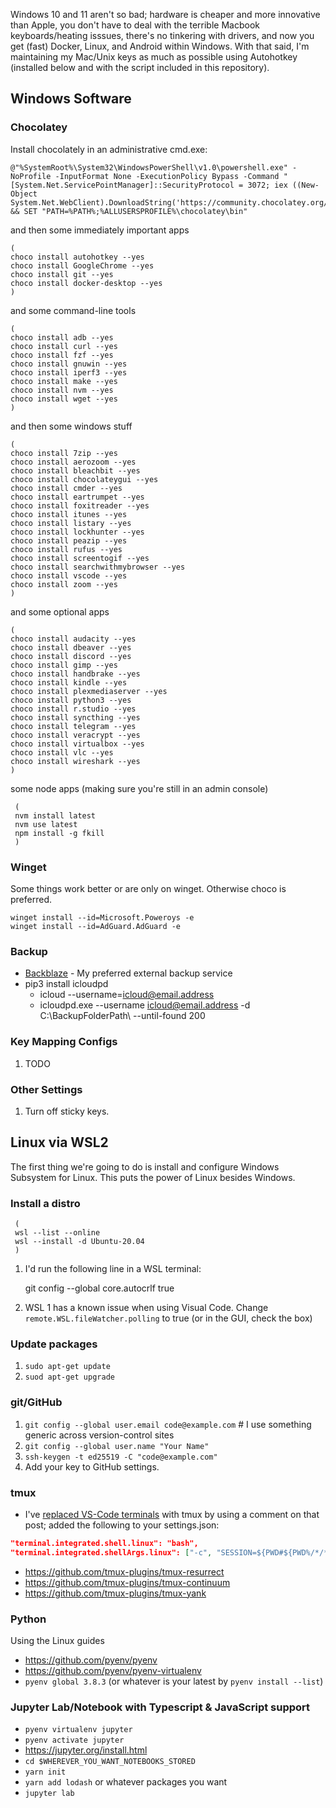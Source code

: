 Windows 10 and 11 aren't so bad; hardware is cheaper and more innovative than Apple, you don't have to deal with the terrible Macbook keyboards/heating isssues, there's no tinkering with drivers, and now you get (fast) Docker, Linux, and Android within Windows. With that said, I'm maintaining my Mac/Unix keys as much as possible using Autohotkey (installed below and with the script included in this repository).

## Windows Software

### Chocolatey
Install chocolately in an administrative cmd.exe:

    @"%SystemRoot%\System32\WindowsPowerShell\v1.0\powershell.exe" -NoProfile -InputFormat None -ExecutionPolicy Bypass -Command "[System.Net.ServicePointManager]::SecurityProtocol = 3072; iex ((New-Object System.Net.WebClient).DownloadString('https://community.chocolatey.org/install.ps1'))" && SET "PATH=%PATH%;%ALLUSERSPROFILE%\chocolatey\bin"

and then some immediately important apps

    (
    choco install autohotkey --yes
    choco install GoogleChrome --yes
    choco install git --yes
    choco install docker-desktop --yes
    )
    
and some command-line tools
 
    (
    choco install adb --yes
    choco install curl --yes
    choco install fzf --yes
    choco install gnuwin --yes
    choco install iperf3 --yes
    choco install make --yes
    choco install nvm --yes
    choco install wget --yes
    )

and then some windows stuff

    (
    choco install 7zip --yes
    choco install aerozoom --yes
    choco install bleachbit --yes
    choco install chocolateygui --yes
    choco install cmder --yes
    choco install eartrumpet --yes
    choco install foxitreader --yes
    choco install itunes --yes
    choco install listary --yes
    choco install lockhunter --yes
    choco install peazip --yes
    choco install rufus --yes
    choco install screentogif --yes
    choco install searchwithmybrowser --yes
    choco install vscode --yes
    choco install zoom --yes
    )

and some optional apps

    (
    choco install audacity --yes
    choco install dbeaver --yes
    choco install discord --yes
    choco install gimp --yes
    choco install handbrake --yes
    choco install kindle --yes
    choco install plexmediaserver --yes
    choco install python3 --yes
    choco install r.studio --yes
    choco install syncthing --yes
    choco install telegram --yes
    choco install veracrypt --yes
    choco install virtualbox --yes
    choco install vlc --yes
    choco install wireshark --yes
    )

some node apps (making sure you're still in an admin console)

     (
     nvm install latest
     nvm use latest
     npm install -g fkill
     )

### Winget
Some things work better or are only on winget. Otherwise choco is preferred.

    winget install --id=Microsoft.Poweroys -e
    winget install --id=AdGuard.AdGuard -e 

### Backup
- [Backblaze](https://secure.backblaze.com/r/01qxpi) - My preferred external backup service
- pip3 install icloudpd
  - icloud --username=icloud@email.address
  - icloudpd.exe --username icloud@email.address -d C:\BackupFolderPath\ --until-found 200

### Key Mapping Configs
1. TODO

### Other Settings
1. Turn off sticky keys.

## Linux via WSL2

The first thing we're going to do is install and configure Windows Subsystem for Linux. This puts the power of Linux besides Windows.

### Install a distro

     (
     wsl --list --online
     wsl --install -d Ubuntu-20.04
     )

1. I'd run the following line in a WSL terminal:

    git config --global core.autocrlf true
    
1. WSL 1 has a known issue when using Visual Code. Change `remote.WSL.fileWatcher.polling` to true (or in the GUI, check the box)

### Update packages
1. `sudo apt-get update`
1. `suod apt-get upgrade`

### git/GitHub

1. `git config --global user.email code@example.com` # I use something generic across version-control sites
1. `git config --global user.name "Your Name"`
1. `ssh-keygen -t ed25519 -C "code@example.com"`
1. Add your key to GitHub settings.

### tmux
- I've [replaced VS-Code terminals](https://medium.com/@joaomoreno/persistent-terminal-sessions-in-vs-code-8fc469ed6b41) with tmux by using a comment on that post; added the following to your settings.json:
````json
"terminal.integrated.shell.linux": "bash",
"terminal.integrated.shellArgs.linux": ["-c", "SESSION=${PWD#${PWD%/*/*}/}; tmux new-window -t $SESSION; tmux new-session -A -D -s $SESSION"]
````
- https://github.com/tmux-plugins/tmux-resurrect
- https://github.com/tmux-plugins/tmux-continuum
- https://github.com/tmux-plugins/tmux-yank

### Python

Using the Linux guides

- https://github.com/pyenv/pyenv
- https://github.com/pyenv/pyenv-virtualenv
- `pyenv global 3.8.3` (or whatever is your latest by `pyenv install --list`)

### Jupyter Lab/Notebook with Typescript & JavaScript support
- `pyenv virtualenv jupyter`
- `pyenv activate jupyter`
- https://jupyter.org/install.html
- `cd $WHEREVER_YOU_WANT_NOTEBOOKS_STORED`
- `yarn init`
- `yarn add lodash` or whatever packages you want
- `jupyter lab`
